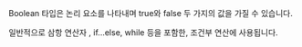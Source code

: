 Boolean 타입은 논리 요소를 나타내며 true와 false 두 가지의 값을 가질 수 있습니다.

일반적으로 삼항 연산자 , if...else, while 등을 포함한, 조건부 연산에 사용됩니다.

